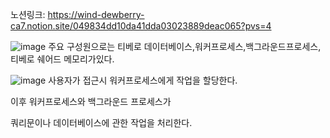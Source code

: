 노션링크:
https://wind-dewberry-ca7.notion.site/049834dd10da41dda03023889deac065?pvs=4

![image](https://github.com/user-attachments/assets/9f4f4979-5f04-4a1c-b02f-c9f9c4ff6d6a)
주요 구성원으로는 티베로 데이터베이스,워커프로세스,백그라운드프로세스, 티베로 쉐어드 메모리가있다.

![image](https://github.com/user-attachments/assets/08eae21e-b586-46f9-b700-89abb58533dd)
사용자가 접근시 워커프로세스에게 작업을 할당한다.

이후 워커프로세스와 백그라운드 프로세스가

쿼리문이나 데이터베이스에 관한 작업을 처리한다.
